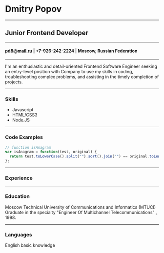 # Dmitry Popov
---
## Junior Frontend Developer

---
#### pd8@mail.ru | +7-926-242-2224 | Moscow, Russian Federation
---
I'm an enthusiastic and detail-oriented Frontend Software Engineer seeking an entry-level position with Company to use my skills in coding, troubleshooting complex problems, and assisting in the timely completion of projects.

---
### Skills
* Javascript
* HTML/CSS3
* Node.JS

---
### Code Examples

``` javascript
// function isAnagram
var isAnagram = function(test, original) {
  return test.toLowerCase().split("").sort().join("") == original.toLowerCase().split("").sort().join("");
};
```

---

### Experience



---
### Education
Moscow Technical University of Communications and Informatics (MTUCI)
Graduate in the specialty "Engineer Of Multichannel Telecommunications" , 1998.


---
### Languages
English basic knowledge

